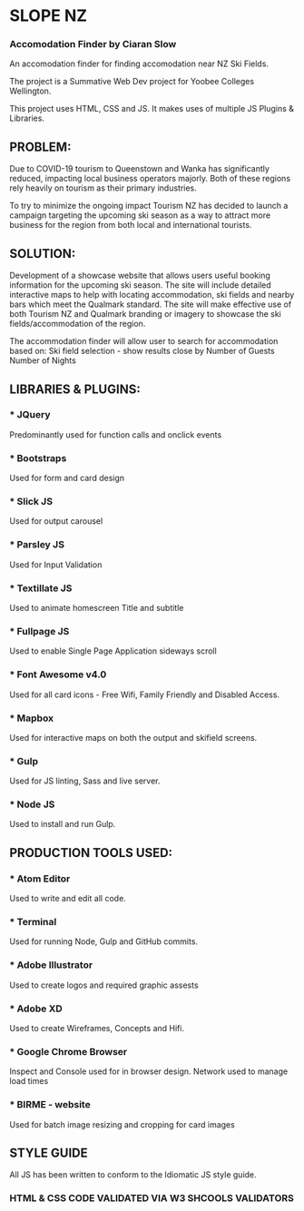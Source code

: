 # SLOPE NZ 
### Accomodation Finder by Ciaran Slow

An accomodation finder for finding accomodation near NZ Ski Fields.

The project is a Summative Web Dev project for Yoobee Colleges Wellington.

This project uses HTML, CSS and JS. It makes uses of multiple JS Plugins & Libraries.





## PROBLEM:

Due to COVID-19 tourism to Queenstown and Wanka has significantly reduced, impacting local business operators majorly. Both of these regions rely heavily on tourism as their primary industries.  

To try to minimize the ongoing impact Tourism NZ has decided to launch a campaign targeting the upcoming ski season as a way to attract more business for the region from both local and international tourists. 




## SOLUTION:

Development of a showcase website that allows users useful booking information for the upcoming ski season. The site will include detailed interactive maps to help with locating accommodation, ski fields and nearby bars which meet the Qualmark standard. The site will make effective use of both Tourism NZ and Qualmark branding or imagery to showcase the ski fields/accommodation of the region.

The accommodation finder will allow user to search for accommodation based on:
Ski field selection - show results close by
Number of Guests 
Number of Nights





## LIBRARIES & PLUGINS:


### * JQuery

Predominantly used for function calls and onclick events


### * Bootstraps

Used for form and card design


### * Slick JS

Used for output carousel


### * Parsley JS

Used for Input Validation


### * Textillate JS

Used to animate homescreen Title and subtitle


### * Fullpage JS

Used to enable Single Page Application sideways scroll


### * Font Awesome v4.0 

Used for all card icons - Free Wifi, Family Friendly and Disabled Access.


### * Mapbox

Used for interactive maps on both the output and skifield screens.


### * Gulp

Used for JS linting, Sass and live server.


### * Node JS

Used to install and run Gulp.





## PRODUCTION TOOLS USED:

### * Atom Editor

Used to write and edit all code.

### * Terminal

Used for running Node, Gulp and GitHub commits.

### * Adobe Illustrator

Used to create logos and required graphic assests

### * Adobe XD

Used to create Wireframes, Concepts and Hifi.

### * Google Chrome Browser

Inspect and Console used for in browser design. Network used to manage load times

### * BIRME - website

Used for batch image resizing and cropping for card images





## STYLE GUIDE

All JS has been written to conform to the Idiomatic JS style guide.




### HTML & CSS CODE VALIDATED VIA W3 SHCOOLS VALIDATORS


